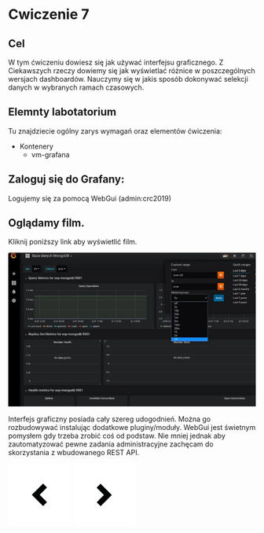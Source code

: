 # Cwiczenie 7

## Cel
W tym ćwiczeniu dowiesz się jak używać interfejsu graficznego. Z Ciekawszych rzeczy dowiemy się jak wyświetlać różnice w poszczególnych wersjach dashboardów. Nauczymy się w jakis sposób dokonywać selekcji danych w wybranych ramach czasowych.

## Elemnty labotatorium

Tu znajdziecie ogólny zarys wymagań oraz elementów ćwiczenia:

+ Kontenery
  * vm-grafana

## Zaloguj się do Grafany:
Logujemy się za pomocą WebGui (admin:crc2019)

## Oglądamy film.
Kliknij poniższy link aby wyświetlić film.

[![Grafana WebGUI podstawy](src/grafana-nawigacja.jpg)](http://www.youtube.com/watch?v=FFtdYlvaaI0 "Grafana nawigacja")

Interfejs graficzny posiada cały szereg udogodnień. Można go rozbudowywać instalując dodatkowe pluginy/moduły. WebGui jest świetnym pomysłem gdy trzeba zrobić coś od podstaw. Nie mniej jednak aby zautomatyzować pewne zadania administracyjne zachęcam do skorzystania z wbudowanego REST API.


[<img src="../images/prev.png">](cwiczenia/6/cwiczenie6.md)
[<img src="../images/next.png">](cwiczenia/8/cwiczenie8.md)
